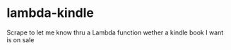 # lambda-kindle
Scrape to let me know thru a Lambda function wether a kindle book I want is on sale
